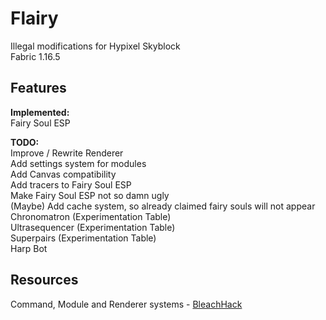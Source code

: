 # Flairy
Illegal modifications for Hypixel Skyblock\
Fabric 1.16.5

## Features
**Implemented:**\
Fairy Soul ESP

**TODO:**\
Improve / Rewrite Renderer\
Add settings system for modules\
Add Canvas compatibility\
Add tracers to Fairy Soul ESP\
Make Fairy Soul ESP not so damn ugly\
(Maybe) Add cache system, so already claimed fairy souls will not appear\
Chronomatron (Experimentation Table)\
Ultrasequencer (Experimentation Table)\
Superpairs (Experimentation Table)\
Harp Bot

## Resources
Command, Module and Renderer systems - [BleachHack](https://github.com/BleachDrinker420/bleachhack-1.14)
